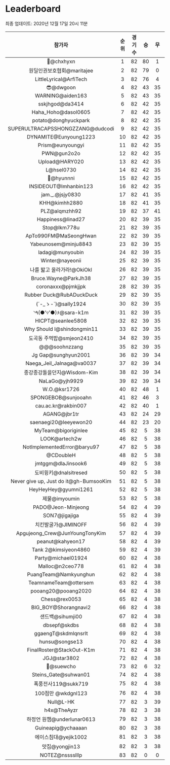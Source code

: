 # Leaderboard
최종 업데이트: 2020년 12월 17일 20시 11분




| 참가자 | 순위 | 경기수 | 승 | 무 | 패 | 승점 |
|:---:|:---:|:---:|:---:|:---:|:---:|:---:|
| 👑@chxhyxn | 1 | 82 | 80 | 1 | 1 | 241 |
| 원딜인권보호협회@maritajee | 2 | 82 | 79 | 0 | 3 | 237 |
| LittleLyrical@ArfiTech | 3 | 82 | 76 | 4 | 2 | 232 |
| 😎@dwgoon | 4 | 82 | 43 | 35 | 4 | 164 |
| WARNING@aiden163 | 5 | 82 | 43 | 35 | 4 | 164 |
| sskjhgod@da3414 | 6 | 82 | 42 | 35 | 5 | 161 |
| Haha_Hoho@dasol0605 | 7 | 82 | 42 | 35 | 5 | 161 |
| potato@donghyuckpark | 8 | 82 | 42 | 35 | 5 | 161 |
| SUPERULTRACAPSSHONGZZANG@dudcodi | 9 | 82 | 42 | 35 | 5 | 161 |
| DYNAMITE@Eunyoung1223 | 10 | 82 | 42 | 35 | 5 | 161 |
| Prism@eunyoungyi | 11 | 82 | 42 | 35 | 5 | 161 |
| PWN@gun2o2o | 12 | 82 | 42 | 35 | 5 | 161 |
| Upload@HARY020 | 13 | 82 | 42 | 35 | 5 | 161 |
| L@hsel0730 | 14 | 82 | 42 | 35 | 5 | 161 |
| 🐻@hyunnni | 15 | 82 | 42 | 35 | 5 | 161 |
| INSIDEOUT@Imhanbin123 | 16 | 82 | 42 | 35 | 5 | 161 |
| jam._.@jsjy0830 | 17 | 82 | 41 | 35 | 6 | 158 |
| KHH@kimhh2880 | 18 | 82 | 41 | 35 | 6 | 158 |
| PLZ@alqmzhh92 | 19 | 82 | 37 | 41 | 4 | 152 |
| Happiness@linad27 | 20 | 82 | 39 | 35 | 8 | 152 |
| Stop@lkm778u | 21 | 82 | 39 | 35 | 8 | 152 |
| ApTo990FM@MaSeongHwan | 22 | 82 | 39 | 35 | 8 | 152 |
| Yabeunosem@minju8843 | 23 | 82 | 39 | 35 | 8 | 152 |
| ladagi@munyoubin | 24 | 82 | 39 | 35 | 8 | 152 |
| Winter@nayeonii | 25 | 82 | 39 | 35 | 8 | 152 |
| 나를 밟고 올라가라!@OkiOkl | 26 | 82 | 39 | 35 | 8 | 152 |
| Bruce.Wayne@ParkJh38 | 27 | 82 | 39 | 35 | 8 | 152 |
| coronaxxx@pjmkjjpk | 28 | 82 | 39 | 35 | 8 | 152 |
| Rubber Duck@RubADuckDuck | 29 | 82 | 39 | 35 | 8 | 152 |
| (´-_ゝ-`)@sally1924 | 30 | 82 | 39 | 35 | 8 | 152 |
| ◝٩(●'▿'●)۶@sara-k1m | 31 | 82 | 39 | 35 | 8 | 152 |
| HICPT@seanlee5808 | 32 | 82 | 39 | 35 | 8 | 152 |
| Why Should I@shindongmin11 | 33 | 82 | 39 | 35 | 8 | 152 |
| 도곡동 주먹밥@smjeon2410 | 34 | 82 | 39 | 35 | 8 | 152 |
| @@@soohnzzang | 35 | 82 | 39 | 35 | 8 | 152 |
| Jg Gap@sunghyun2001 | 36 | 82 | 39 | 34 | 9 | 151 |
| Naega_Jeil_Jalnaga@va0037 | 37 | 82 | 39 | 34 | 9 | 151 |
| 종강종강돌을던지@Wisdom-Kim | 38 | 82 | 39 | 34 | 9 | 151 |
| NaLaGo@yjh9929 | 39 | 82 | 39 | 34 | 9 | 151 |
| W.O.@ksr1726 | 40 | 82 | 48 | 1 | 33 | 145 |
| SPONGEBOB@sunjooahn | 41 | 82 | 46 | 3 | 33 | 141 |
| cau.ac.kr@rakbin007 | 42 | 82 | 40 | 1 | 41 | 121 |
| AGANG@jbr1tr | 43 | 82 | 24 | 29 | 29 | 101 |
| saenaegi20@leeyewon20 | 44 | 82 | 23 | 20 | 39 | 89 |
| MyTeam@bigoriginlee | 45 | 82 | 5 | 38 | 39 | 53 |
| LOOK@artech2w | 46 | 82 | 5 | 38 | 39 | 53 |
| NotImplementedError@baryu97 | 47 | 82 | 5 | 38 | 39 | 53 |
| @CDoubleH | 48 | 82 | 5 | 38 | 39 | 53 |
| jmtggm@dlaJinsook6 | 49 | 82 | 5 | 38 | 39 | 53 |
| 도비윙키@dnalsitresed | 50 | 82 | 5 | 38 | 39 | 53 |
| Never give up, Just do it@gh-BumsooKim | 51 | 82 | 5 | 38 | 39 | 53 |
| HeyHeyHey@gyumni1261 | 52 | 82 | 5 | 38 | 39 | 53 |
| 제물@imyoumin | 53 | 82 | 5 | 38 | 39 | 53 |
| PADO@Jeon-Minjeong | 54 | 82 | 4 | 39 | 39 | 51 |
| SON7@jigajiga | 55 | 82 | 4 | 39 | 39 | 51 |
| 치킨발굴가@JIMINOFF | 56 | 82 | 4 | 39 | 39 | 51 |
| Apgujeong_Crew@JunYoungTonyKim | 57 | 82 | 4 | 39 | 39 | 51 |
| peanut@kahyeon17 | 58 | 82 | 4 | 39 | 39 | 51 |
| Tank 2@kimsiyeon4860 | 59 | 82 | 4 | 39 | 39 | 51 |
| Party@michael01924 | 60 | 82 | 4 | 38 | 40 | 50 |
| Malloc@n2ceo778 | 61 | 82 | 4 | 38 | 40 | 50 |
| PuangTeam@Namkyunghun | 62 | 82 | 4 | 38 | 40 | 50 |
| TeamnameTeam@ottersem | 63 | 82 | 4 | 38 | 40 | 50 |
| pooang20@pooang2020 | 64 | 82 | 4 | 38 | 40 | 50 |
| Chess@rex0053 | 65 | 82 | 4 | 38 | 40 | 50 |
| BIG_BOY@Shorangnavi2 | 66 | 82 | 4 | 38 | 40 | 50 |
| 샌드백@sihumji00 | 67 | 82 | 4 | 38 | 40 | 50 |
| dbsepf@skdbs | 68 | 82 | 4 | 38 | 40 | 50 |
| ggaengT@skdmlqnsrlt | 69 | 82 | 4 | 38 | 40 | 50 |
| hunsu@songse13 | 70 | 82 | 4 | 38 | 40 | 50 |
| FinalRoster@StackOut-K1m | 71 | 82 | 4 | 38 | 40 | 50 |
| JGJ@star3802 | 72 | 82 | 4 | 38 | 40 | 50 |
| 👏@suewcho | 73 | 82 | 6 | 32 | 44 | 50 |
| Steins_Gate@suhwan01 | 74 | 82 | 4 | 38 | 40 | 50 |
| 폭풍전사119@sukk719 | 75 | 82 | 4 | 38 | 40 | 50 |
| 100점만 @wkdgnl123 | 76 | 82 | 4 | 38 | 40 | 50 |
| Null@L-HK | 77 | 82 | 3 | 39 | 40 | 48 |
| h4x@TheAyzr | 78 | 82 | 3 | 38 | 41 | 47 |
| 하정언 원챔@underlunar0613 | 79 | 82 | 3 | 38 | 41 | 47 |
| Guineapig@ychaaaan | 80 | 82 | 3 | 38 | 41 | 47 |
| 에이스침대@yejik1002 | 81 | 82 | 3 | 38 | 41 | 47 |
| 맛집@yongjin13 | 82 | 82 | 3 | 38 | 41 | 47 |
| NOTEZ@nsssslllp | 83 | 82 | 0 | 0 | 82 | 0 |